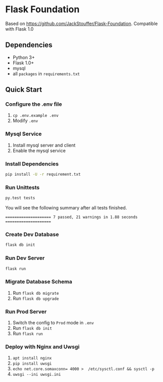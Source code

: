 # Flask Foundation
Based on https://github.com/JackStouffer/Flask-Foundation. Compatible with Flask 1.0

## Dependencies
- Python 3+
- Flask 1.0+
- mysql
- all `packages` in `requirements.txt`

## Quick Start

### Configure the .env file
1. `cp .env.example .env`
2. Modify `.env`

### Mysql Service
1. Install mysql server and client
2. Enable the mysql service

### Install Dependencies
```bash
pip install -U -r requirement.txt
```

### Run Unittests
```bash
py.test tests 
```
You will see the following summary after all tests finished.
```text
==================== 7 passed, 21 warnings in 1.88 seconds ====================
```
### Create Dev Database
```bash
flask db init
```

### Run Dev Server
```bash
flask run
```

### Migrate Database Schema
1. Run `flask db migrate`
2. Run `flask db upgrade`

### Run Prod Server
1. Switch the config to `Prod` mode in `.env`
2. Run `flask db init`
3. Run `flask run`

### Deploy with Nginx and Uwsgi

1. `apt install nginx`
2. `pip install uwsgi`
2. `echo net.core.somaxconn= 4000 >  /etc/sysctl.conf && sysctl -p`
3. `uwsgi --ini uwsgi.ini`

